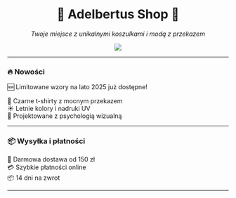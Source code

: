 <h1 align="center">👕 Adelbertus Shop 👕</h1>
<p align="center"><em>Twoje miejsce z unikalnymi koszulkami i modą z przekazem</em></p>

<p align="center">
  <img src="https://img.shields.io/badge/Nowości%20na%20lato%202025-zobacz%20teraz-orange?style=for-the-badge" />
</p>

---

### 🔥 Nowości

🆕 Limitowane wzory na lato 2025 już dostępne!

🖤 Czarne t-shirty z mocnym przekazem  
☀️ Letnie kolory i nadruki UV  
🧠 Projektowane z psychologią wizualną

---

### 📦 Wysyłka i płatności

🚚 Darmowa dostawa od 150 zł  
💳 Szybkie płatności online  
📦 14 dni na zwrot

---
